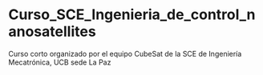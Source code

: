 # Curso_SCE_Ingenieria_de_control_nanosatellites
Curso corto organizado por el equipo CubeSat de la SCE de Ingeniería Mecatrónica, UCB sede La Paz
